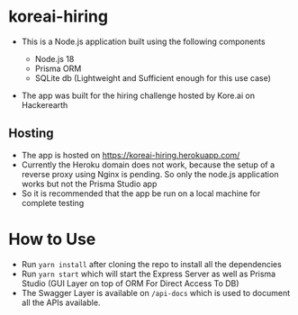# koreai-hiring

- This is a Node.js application built using the following components
  - Node.js 18
  - Prisma ORM
  - SQLite db (Lightweight and Sufficient enough for this use case)

- The app was built for the hiring challenge hosted by Kore.ai on Hackerearth

## Hosting
- The app is hosted on https://koreai-hiring.herokuapp.com/
- Currently the Heroku domain does not work, because the setup of a reverse proxy using Nginx is pending. So only the node.js application works but not the Prisma Studio app
- So it is recommended that the app be run on a local machine for complete testing


# How to Use
- Run `yarn install` after cloning the repo to install all the dependencies
- Run `yarn start` which will start the Express Server as well as Prisma Studio (GUI Layer on top of ORM For Direct Access To DB)
- The Swagger Layer is available on `/api-docs` which is used to document all the APIs available.
